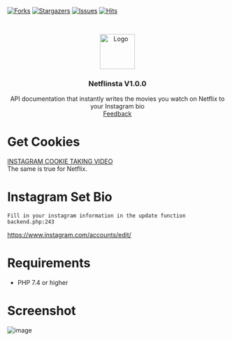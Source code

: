 [![Forks][forks-shield]][forks-url]
[![Stargazers][stars-shield]][stars-url]
[![Issues][issues-shield]][issues-url]
[![Hits](https://hits.seeyoufarm.com/api/count/incr/badge.svg?url=https://github.com/suphiyasin/netflinsta&count_bg=%23C83D3D&title_bg=%23057386&icon=&icon_color=%23BA0808&title=View&edge_flat=false)](https://github.com/suphiyasin/netflinsta)


<br />
<p align="center">
<a href="https://github.com/suphiyasin/netflinsta/">
<img src="https://i.hbrcdn.com/haber/2019/05/18/netflix-te-izlediklerinizi-instagram-hikayele-12062432_amp.jpg" alt="Logo" width="80" height="80" />
</a>

<h3 align="center">Netflinsta V1.0.0</h3>

<p align="center">
   API documentation that instantly writes the movies you watch on Netflix to your Instagram bio
    <br>
    <a href="https://github.com/suphiyasin/netflinsta/issues">Feedback</a>
    <br>
    
</p>

# Get Cookies
<a href="https://t.me/otoaraclar/78">INSTAGRAM COOKIE TAKING VIDEO</a><br/>
The same is true for Netflix.
<br>

# Instagram Set Bio

```
Fill in your instagram information in the update function
backend.php:243
```

<a href="https://www.instagram.com/accounts/edit/">https://www.instagram.com/accounts/edit/</a>


# Requirements

- PHP 7.4 or higher

# Screenshot
![image](https://github.com/suphiyasin/netflinsta/assets/65618247/f9babdc4-0f84-46e6-bdd2-dc4bcaa162e3)



[forks-url]: https://github.com/suphiyasin/netflinsta/network/members
[forks-shield]: https://img.shields.io/github/forks/netflinsta/netflinsta.svg?style=for-the-badge
[stars-shield]: https://img.shields.io/github/stars/netflinsta/netflinsta.svg?style=for-the-badge
[stars-url]: https://github.com/suphiyasin/netflinsta/stargazers
[issues-shield]: https://img.shields.io/github/issues/suphiyasin/netflinsta.svg?style=for-the-badge
[issues-url]: https://github.com/suphiyasin/netflinsta/issues

